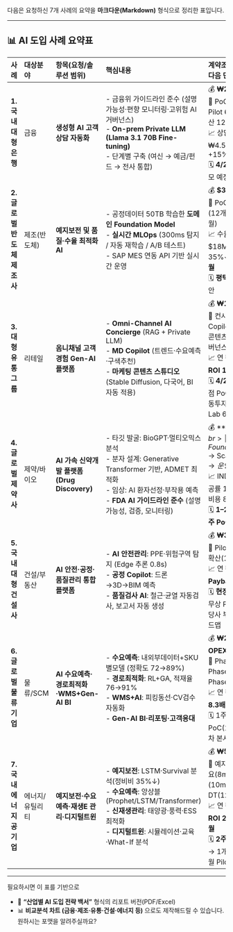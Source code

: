 다음은 요청하신 7개 사례의 요약을 **마크다운(Markdown)** 형식으로 정리한 표입니다.

---

## 📊 AI 도입 사례 요약표

|       **사례**       | **대상분야** | **항목(요청/솔루션 범위)**                   | **핵심내용**                                                                                                                                               | **계약조건 (투자·일정·ROI·다음 단계)**                                                                                                                                                                          |
| :----------------: | :------- | :---------------------------------- | :----------------------------------------------------------------------------------------------------------------------------------------------------- | :-------------------------------------------------------------------------------------------------------------------------------------------------------------------------------------------------- |
|   **1. 국내 대형 은행**  | 금융       | **생성형 AI 고객상담 자동화**                 | - 금융위 가이드라인 준수 (설명가능성·편향 모니터링·고위험 AI 거버넌스)<br>- **On-prem Private LLM (Llama 3.1 70B Fine-tuning)**<br>- 단계별 구축 (여신 → 예금/펀드 → 전사 통합)                   | 💰 **₩28억 / 18개월**<br>📅 PoC 3개월 ₩6억 → Pilot 6개월 ₩12억 → 확산 12개월 ₩10억<br>📈 상담시간 60%↓ / 연 ₩4.5억 절감 / CSAT +15%p<br>🗓 **4/22(화)** 제안설명·데모 예정                                                         |
| **2. 글로벌 반도체 제조사** | 제조(반도체)  | **예지보전 및 품질·수율 최적화 AI**             | - 공정데이터 50TB 학습한 **도메인 Foundation Model**<br>- **실시간 MLOps** (300ms 탐지 / 자동 재학습 / A/B 테스트)<br>- SAP MES 연동 API 기반 실시간 운영                               | 💰 **$3.2M / 18개월**<br>📅 PoC(6개월) → 확산(12개월) → 최적화(18개월)<br>📈 수율 +2.3%p(연 $18M) / 다운타임 35%↓ / **Payback 4.2개월**<br>🗓 **평택 Fab 기술 세션** 제안                                                         |
|   **3. 대형 유통그룹**   | 리테일      | **옴니채널 고객경험 Gen-AI 플랫폼**            | - **Omni-Channel AI Concierge** (RAG + Private LLM)<br>- **MD Copilot** (트렌드·수요예측·구색추천)<br>- **마케팅 콘텐츠 스튜디오** (Stable Diffusion, 다국어, BI 자동 적용)        | 💰 **₩14억 / 12개월**<br>📅 컨시어지(6억/6개월) + Copilot(4.5억/5개월) + 콘텐츠(2.5억/4개월) + 거버넌스(1억/3개월)<br>📈 연 ₩10.4억 절감 / **ROI 16개월**<br>🗓 **4/24 현장 워크숍**, 강남점 PoC(₩1.2억, 50% 공동투자), Co-Innovation Lab 6개월 무상 |
|   **4. 글로벌 제약사**   | 제약/바이오   | **AI 가속 신약개발 플랫폼 (Drug Discovery)** | - 타깃 발굴: BioGPT·멀티오믹스 분석<br>- 분자 설계: Generative Transformer 기반, ADMET 최적화<br>- 임상: AI 환자선정·부작용 예측<br>- **FDA AI 가이드라인 준수** (설명가능성, 검증, 모니터링)           | 💰 **$14.7M / 3년**<br>📅 Foundation(12m/$4.5M) → Scale(18m/$6.2M) → 운영($2M/년)<br>📈 IND 기간 37%↓ / 성공률 12→22% / 후보당 비용 $80M→$45M<br>🗓 **1–2주 기술실사 → 3–4주 PoC → 2개월 내 제안**                           |
|  **5. 국내 대형 건설사**  | 건설/부동산   | **AI 안전·공정·품질관리 통합 플랫폼**            | - **AI 안전관리**: PPE·위험구역 탐지 (Edge 추론 0.8s)<br>- **공정 Copilot**: 드론→3D→BIM 예측<br>- **품질검사 AI**: 철근·균열 자동검사, 보고서 자동 생성                                    | 💰 **₩32억 / 18개월**<br>📅 Pilot(6개월 ₩8억) → 확산(12개월 ₩24억)<br>📈 연 ₩45억 절감 / **Payback 8.5개월**<br>🗓 **현장 데모(다음 주)** → 무상 PoC 2개월(₩5천만 당사 부담) → 전사 확산 로드맵                                              |
|   **6. 글로벌 물류기업**  | 물류/SCM   | **AI 수요예측·경로최적화·WMS+Gen-AI BI**     | - **수요예측**: 내외부데이터+SKU별모델 (정확도 72→89%)<br>- **경로최적화**: RL+GA, 적재율 76→91%<br>- **WMS+AI**: 피킹동선·CV검수 자동화<br>- **Gen-AI BI·리포팅·고객응대**                    | 💰 **₩26억 / 24개월** + **OPEX ₩4억/년**<br>📅 Phase1(6개월) → Phase2(8개월) → Phase3(10개월)<br>📈 연 ₩215억 절감 / **ROI 8.3배 / 회수 1.5개월**<br>🗓 1주차 킥오프 → 2~4주 PoC(100 SKU) → 2개월차 본사업                          |
|  **7. 국내 에너지 공기업** | 에너지/유틸리티 | **예지보전·수요예측·재생E 관리·디지털트윈**          | - **예지보전**: LSTM·Survival 분석(정비비 35%↓)<br>- **수요예측**: 앙상블(Prophet/LSTM/Transformer)<br>- **신재생관리**: 태양광·풍력·ESS 최적화<br>- **디지털트윈**: 시뮬레이션·교육·What-If 분석 | 💰 **₩50억 / 42개월**<br>📅 예지(12m/18억) → 수요(8m/9억) → 재생(10m/12억) → DT(12m/11억)<br>📈 연 ₩1,173억 효과 / **ROI 23.5배 / 회수 5.1개월**<br>🗓 **2주 기술검증(당진화력)** → 1개월 상세제안 → 2개월 Pilot                           |

---

필요하시면 이 표를 기반으로

* 📄 **“산업별 AI 도입 전략 백서”** 형식의 리포트 버전(PDF/Excel)
* 📊 **비교분석 차트 (금융·제조·유통·건설·에너지 등)**
  으로도 제작해드릴 수 있습니다.
  원하시는 포맷을 알려주실까요?
